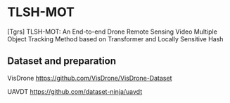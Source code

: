 # TLSH-MOT
[Tgrs] TLSH-MOT: An End-to-end Drone Remote Sensing Video Multiple Object Tracking Method based on Transformer and Locally Sensitive Hash

## Dataset and preparation

VisDrone https://github.com/VisDrone/VisDrone-Dataset

UAVDT https://github.com/dataset-ninja/uavdt
